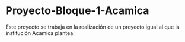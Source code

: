 # Proyecto-Bloque-1-Acamica
 Este proyecto se trabaja en la realización de un proyecto igual al que la institución Acamica plantea. 
